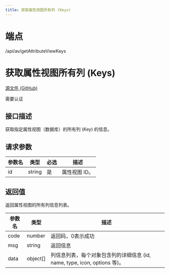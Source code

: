 ```yaml
---
title: 获取属性视图所有列 (Keys)
---
```

# 端点

/api/av/getAttributeViewKeys

# 获取属性视图所有列 (Keys)

[源文件 (GitHub)](https://github.com/siyuan-note/siyuan/blob/master/kernel/api/av.go "查看源文件")

需要认证

## 接口描述

获取指定属性视图（数据库）的所有列 (Key) 的信息。

## 请求参数

| 参数名 | 类型 | 必选 | 描述 |
| --- | --- | --- | --- |
| id | string | 是 | 属性视图 ID。 |

## 返回值

返回属性视图的所有列信息列表。

| 参数名 | 类型 | 描述 |
| --- | --- | --- |
| code | number | 返回码，0表示成功 |
| msg | string | 返回信息 |
| data | object\[\] | 列信息列表，每个对象包含列的详细信息 (id, name, type, icon, options 等)。 |

